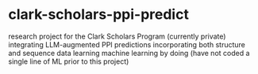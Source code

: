# clark-scholars-ppi-predict
research project for the Clark Scholars Program (currently private)
integrating LLM-augmented PPI predictions incorporating both structure and sequence data
learning machine learning by doing (have not coded a single line of ML prior to this project)

